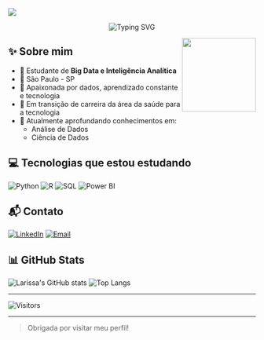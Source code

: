 <img src="https://capsule-render.vercel.app/api?type=waving&color=0d1b2a&height=200&section=header&text=Bem-vindo(a)%20ao%20meu%20repositório!&fontSize=28&fontColor=ffffff&fontAlign=50&fontAlignY=35" />

<p align="center">
  <img src="https://readme-typing-svg.herokuapp.com?font=Fira+Code&size=24&pause=1000&color=90CDF4&center=true&vCenter=true&width=435&lines=Estudante+de+Big+Data+e+Inteligência+Analítica;Apaixonada+por+dados+e+tecnologia!" alt="Typing SVG" />
</p>

<img align="right" src="https://raw.githubusercontent.com/Larissa-Dos/Larissa-Dos/main/seu-avatar.png" width="150" />

## ✨ Sobre mim

- 📌 Estudante de **Big Data e Inteligência Analítica**
- 📌 São Paulo - SP
- 📌 Apaixonada por dados, aprendizado constante e tecnologia
- 📌 Em transição de carreira da área da saúde para a tecnologia
- 📌 Atualmente aprofundando conhecimentos em:
  - Análise de Dados
  - Ciência de Dados

## 💻 Tecnologias que estou estudando

![Python](https://img.shields.io/badge/-Python-3776AB?style=for-the-badge&logo=python&logoColor=white)
![R](https://img.shields.io/badge/-R-276DC3?style=for-the-badge&logo=r&logoColor=white)
![SQL](https://img.shields.io/badge/-SQL-4479A1?style=for-the-badge&logo=postgresql&logoColor=white)
![Power BI](https://img.shields.io/badge/-PowerBI-F2C811?style=for-the-badge&logo=powerbi&logoColor=black)

## 📬 Contato

[![LinkedIn](https://img.shields.io/badge/-LinkedIn-0077B5?style=flat&logo=linkedin&logoColor=white)](http://www.linkedin.com/in/larissa-dos-santos-silva-11a285332)
[![Email](https://img.shields.io/badge/-Email-D14836?style=flat&logo=gmail&logoColor=white)](mailto:larissa.santos.silva9902@gmail.com)

## 📊 GitHub Stats

![Larissa's GitHub stats](https://github-readme-stats.vercel.app/api?username=Larissa-Dos&show_icons=true&theme=tokyonight)
![Top Langs](https://github-readme-stats.vercel.app/api/top-langs/?username=Larissa-Dos&layout=compact&theme=tokyonight)

---

![Visitors](https://komarev.com/ghpvc/?username=Larissa-Dos&color=green)

---

> Obrigada por visitar meu perfil!

